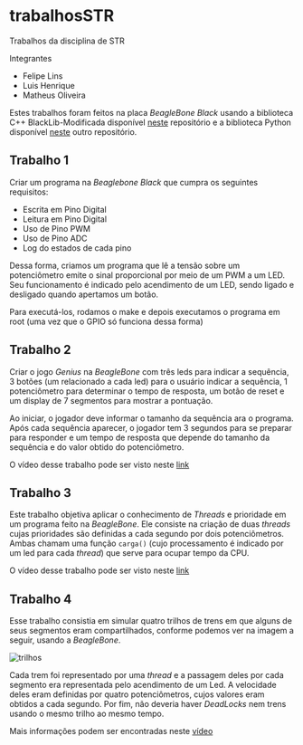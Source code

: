 # trabalhosSTR
Trabalhos da disciplina de STR

Integrantes
- Felipe Lins
- Luis Henrique
- Matheus Oliveira

Estes trabalhos foram feitos na placa *BeagleBone Black* usando a biblioteca C++ BlackLib-Modificada disponível [neste](https://github.com/ruteee/BlackLib-Modificada) repositório e a biblioteca Python disponível [neste](https://github.com/adafruit/adafruit-beaglebone-io-python) outro repositório.

## Trabalho 1

Criar um programa na *Beaglebone Black* que cumpra os seguintes requisitos:

- Escrita em Pino Digital
- Leitura em Pino Digital
- Uso de Pino PWM
- Uso de Pino ADC
- Log do estados de cada pino

Dessa forma, criamos um programa que lê a tensão sobre um potenciômetro emite o sinal proporcional por meio de um PWM a um LED. Seu funcionamento é indicado pelo acendimento de um LED, sendo ligado e desligado quando apertamos um botão.

Para executá-los, rodamos o make e depois executamos o programa em root (uma vez que o GPIO só funciona dessa forma)

## Trabalho 2

Criar o jogo *Genius* na *BeagleBone* com três leds para indicar a sequência, 3 botões (um relacionado a cada led) para o usuário indicar a sequência, 1 potenciômetro para determinar o tempo de resposta, um botão de reset e um display de 7 segmentos para mostrar a pontuação.

Ao iniciar, o jogador deve informar o tamanho da sequência ara o programa. Após cada sequência aparecer, o jogador tem 3 segundos para se preparar para responder e um tempo de resposta que depende do tamanho da sequência e do valor obtido do potenciômetro.

O vídeo desse trabalho pode ser visto neste [link](https://www.youtube.com/watch?v=N6DKfNhe2gw)

## Trabalho 3

Este trabalho objetiva aplicar o conhecimento de *Threads* e prioridade em um programa feito na *BeagleBone*. Ele consiste na criação de duas *threads* cujas prioridades são definidas a cada segundo por dois potenciômetros. Ambas chamam uma função `carga()` (cujo processamento é indicado por um led para cada *thread*) que serve para ocupar tempo da CPU.

O vídeo desse trabalho pode ser visto neste [link](https://youtu.be/VlvBfMAmoKw)

## Trabalho 4

Esse trabalho consistia em simular quatro trilhos de trens em que alguns de seus segmentos eram compartilhados, conforme podemos ver na imagem a seguir, usando a *BeagleBone*.

![trilhos](../trabalho4/trilhos.png?raw=true)

Cada trem foi representado por uma *thread* e a passagem deles por cada segmento era representada pelo acendimento de um Led. A velocidade deles eram definidas por quatro potenciômetros, cujos valores eram obtidos a cada segundo. Por fim, não deveria haver *DeadLocks* nem trens usando o mesmo trilho ao mesmo tempo.

Mais informações podem ser encontradas neste [vídeo](https://www.youtube.com/user/markbad00)
